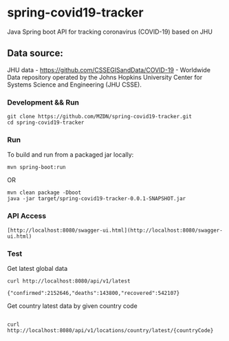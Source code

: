 # spring-covid19-tracker
Java Spring boot API for tracking coronavirus (COVID-19) based on JHU

## Data source:
JHU data - https://github.com/CSSEGISandData/COVID-19 - Worldwide Data repository operated by the Johns Hopkins University Center for Systems Science and Engineering (JHU CSSE). 

### Development && Run
```
git clone https://github.com/MZDN/spring-covid19-tracker.git
cd spring-covid19-tracker

```
### Run
To build and run from a packaged jar locally:

```
mvn spring-boot:run

```

OR

```
mvn clean package -Dboot
java -jar target/spring-covid19-tracker-0.0.1-SNAPSHOT.jar

```


### API Access
```
[http://localhost:8080/swagger-ui.html](http://localhost:8080/swagger-ui.html)
```

### Test

Get latest global data
```
curl http://localhost:8080/api/v1/latest

{"confirmed":2152646,"deaths":143800,"recovered":542107}

```
Get country latest data by given country code

```

curl http://localhost:8080/api/v1/locations/country/latest/{countryCode}

```

